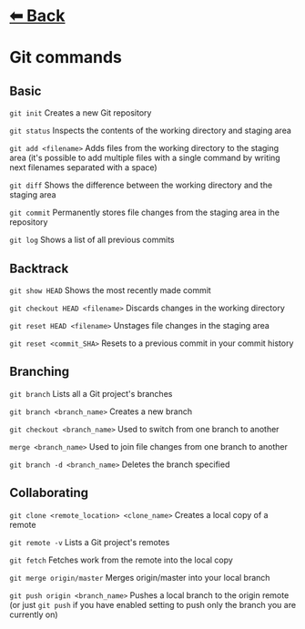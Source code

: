 # [⬅ Back	](README.md)
# Git commands

## Basic
`git init` Creates a new Git repository

`git status` Inspects the contents of the working directory and staging area

`git add <filename>` Adds files from the working directory to the staging area (it's possible to add multiple files with a single command by writing next filenames separated with a space)

`git diff` Shows the difference between the working directory and the staging area

`git commit` Permanently stores file changes from the staging area in the repository

`git log` Shows a list of all previous commits

## Backtrack
`git show HEAD` Shows the most recently made commit

`git checkout HEAD <filename>` Discards changes in the working directory

`git reset HEAD <filename>` Unstages file changes in the staging area

`git reset <commit_SHA>` Resets to a previous commit in your commit history

## Branching
`git branch` Lists all a Git project's branches

`git branch <branch_name>` Creates a new branch

`git checkout <branch_name>` Used to switch from one branch to another

`merge <branch_name>` Used to join file changes from one branch to another

`git branch -d <branch_name>` Deletes the branch specified

## Collaborating
`git clone <remote_location> <clone_name>` Creates a local copy of a remote

`git remote -v` Lists a Git project's remotes

`git fetch` Fetches work from the remote into the local copy

`git merge origin/master` Merges origin/master into your local branch

`git push origin <branch_name>` Pushes a local branch to the origin remote (or just `git push` if you have enabled setting to push only the branch you are currently on)
